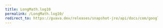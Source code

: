 ```yaml
---
title: LongMath.log10
permalink: /LongMath.log10/
redirect_to: https://guava.dev/releases/snapshot-jre/api/docs/com/google/common/math/LongMath.html#log10-long-java.math.RoundingMode-
---
```

